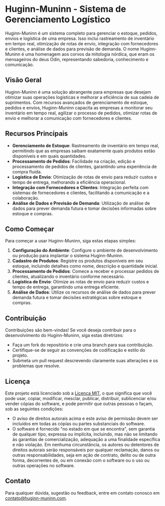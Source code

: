 # Huginn-Muninn - Sistema de Gerenciamento Logístico

Huginn-Muninn é um sistema completo para gerenciar o estoque, pedidos, envios e logística de uma empresa. Isso inclui rastreamento de inventário em tempo real, otimização de rotas de envio, integração com fornecedores e clientes, e análise de dados para previsão de demanda. O nome Huginn-Muninn é uma homenagem aos corvos da mitologia nórdica, que eram os mensageiros do deus Odin, representando sabedoria, conhecimento e comunicação.

## Visão Geral

Huginn-Muninn é uma solução abrangente para empresas que desejam otimizar suas operações logísticas e melhorar a eficiência de sua cadeia de suprimentos. Com recursos avançados de gerenciamento de estoque, pedidos e envios, Huginn-Muninn capacita as empresas a monitorar seu inventário em tempo real, agilizar o processo de pedidos, otimizar rotas de envio e melhorar a comunicação com fornecedores e clientes.

## Recursos Principais

- **Gerenciamento de Estoque**: Rastreamento de inventário em tempo real, permitindo que as empresas saibam exatamente quais produtos estão disponíveis e em quais quantidades.
- **Processamento de Pedidos**: Facilidade na criação, edição e processamento de pedidos de clientes, garantindo uma experiência de compra fluida.
- **Logística de Envio**: Otimização de rotas de envio para reduzir custos e tempo de entrega, melhorando a eficiência operacional.
- **Integração com Fornecedores e Clientes**: Integração perfeita com sistemas de fornecedores e clientes, facilitando a comunicação e a colaboração.
- **Análise de Dados e Previsão de Demanda**: Utilização de análise de dados para prever demanda futura e tomar decisões informadas sobre estoque e compras.

## Como Começar

Para começar a usar Huginn-Muninn, siga estas etapas simples:

1. **Configuração do Ambiente**: Configure o ambiente de desenvolvimento ou produção para implantar o sistema Huginn-Muninn.
2. **Cadastro de Produtos**: Registre os produtos disponíveis em seu estoque, incluindo detalhes como nome, descrição e quantidade inicial.
3. **Processamento de Pedidos**: Comece a receber e processar pedidos de clientes, atualizando o inventário conforme necessário.
4. **Logística de Envio**: Otimize as rotas de envio para reduzir custos e tempo de entrega, garantindo uma entrega eficiente.
5. **Análise de Dados**: Utilize os recursos de análise de dados para prever demanda futura e tomar decisões estratégicas sobre estoque e compras.

## Contribuição

Contribuições são bem-vindas! Se você deseja contribuir para o desenvolvimento do Huginn-Muninn, siga estas diretrizes:

- Faça um fork do repositório e crie uma branch para sua contribuição.
- Certifique-se de seguir as convenções de codificação e estilo do projeto.
- Submeta um pull request descrevendo claramente suas alterações e os problemas que resolve.

## Licença

Este projeto está licenciado sob a [Licença MIT](LICENSE), o que significa que você pode usar, copiar, modificar, mesclar, publicar, distribuir, sublicenciar e/ou vender cópias do software, e pode permitir que outras pessoas o façam, sob as seguintes condições:
- O aviso de direitos autorais acima e este aviso de permissão devem ser incluídos em todas as cópias ou partes substanciais do software.
- O software é fornecido "no estado em que se encontra", sem garantia de qualquer tipo, expressa ou implícita, incluindo, mas não se limitando às garantias de comercialização, adequação a uma finalidade específica e não violação. Em nenhuma circunstância, os autores ou detentores de direitos autorais serão responsáveis por qualquer reclamação, danos ou outras responsabilidades, seja em ação de contrato, delito ou de outra forma, decorrentes de, ou em conexão com o software ou o uso ou outras operações no software.

## Contato

Para qualquer dúvida, sugestão ou feedback, entre em contato conosco em [contato@huginn-muninn.com](mailto:contato@huginn-muninn.com).
